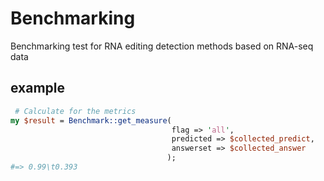 Benchmarking
============

Benchmarking test for RNA editing detection methods based on RNA-seq data

## example
```perl
 # Calculate for the metrics
my $result = Benchmark::get_measure(
                                    flag => 'all',
                                    predicted => $collected_predict,
                                    answerset => $collected_answer
                                   );
#=> 0.99\t0.393
```                                           
